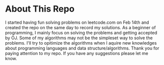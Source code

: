 # About This Repo
I started having fun solving problems on leetcode.com on Feb 14th and created the repo on the same day to record my solutions.
As a beginner of programming, I mainly focus on solving the problems and getting accepted by OJ. Some of my algorithms may not be the simpleset way to solve the problems. I'll try to opitimize the algorithms when I aquire new knowledges about programming languages and data structure/algorithms.
Thank you for paying attention to my repo. If you have any suggestions please let me know. 
